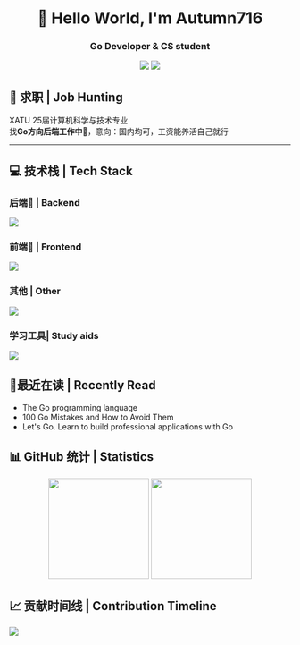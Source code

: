 <div align="center">
  
# 🌟 Hello World, I'm Autumn716
### Go Developer & CS student 
![](https://img.shields.io/badge/Focus-Go_Full_Stack-BE2EDD)
![](https://img.shields.io/badge/Role-ComputerScience_Student-20B2AA)
</div>

## 🎯 求职 | Job Hunting

XATU 25届计算机科学与技术专业<br>
找<b>Go方向后端工作中🤔</b>，意向：国内均可，工资能养活自己就行<br>
___
## 💻 技术栈 | Tech Stack
### 后端📓 | Backend
<p>
  <div>
    <img src="https://skillicons.dev/icons?i=go,python,c,cpp" />
  </div>
</p>

### 前端📔 | Frontend
<p>
  <div>
    <img src="https://skillicons.dev/icons?i=vue,html,css,js,ts" />
  </div>
</p>

### 其他 | Other 
<p>
  <div>
    <img src="https://skillicons.dev/icons?i=windows,linux,docker,kubernetes,mysql,redis" />
  </div>
</p>

### 学习工具| Study aids
<p>
  <div>
    <img src="https://skillicons.dev/icons?i=obsidian,matlab,visualstudio,vscode,pycharm" />
  </div>
</p>



## 🌱最近在读 | Recently Read
- The Go programming language 
- 100 Go Mistakes and How to Avoid Them   
- Let's Go. Learn to build professional applications with Go

## 📊 GitHub 统计 | Statistics
<div align="center">
  <img height="180em" src="https://github-readme-stats.vercel.app/api?username=Autumn716&show_icons=true&theme=blueberry&include_all_commits=true&count_private=true"/>
  <img height="180em" src="https://github-readme-stats.vercel.app/api/top-langs/?username=Autumn716&layout=compact&langs_count=8&theme=blueberry"/>
</div>

## 📈 贡献时间线 | Contribution Timeline
![](https://github-readme-activity-graph.vercel.app/graph?username=Autumn716&theme=dracula)

<!--
**Autumn716/Autumn716** is a ✨ _special_ ✨ repository because its `README.md` (this file) appears on your GitHub profile.

Here are some ideas to get you started:

- 🔭 I’m currently working on ...
- 🌱 I’m currently learning ...
- 👯 I’m looking to collaborate on ...
- 🤔 I’m looking for help with ...
- 💬 Ask me about ...
- 📫 How to reach me: ...
- 😄 Pronouns: ...
- ⚡ Fun fact: ...
-->
